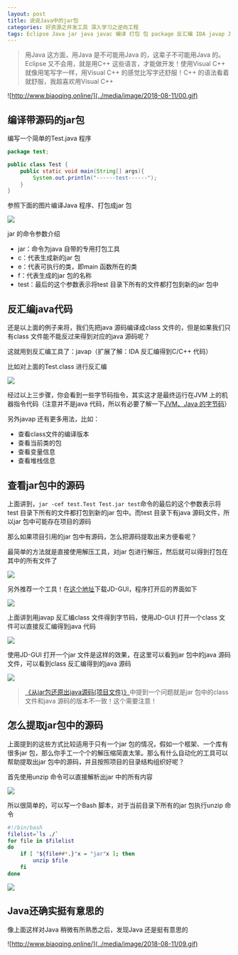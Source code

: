 ```yaml
---
layout: post
title: 说说Java中的jar包
categories: 好资源之开发工具 深入学习之逆向工程
tags: Eclipse Java jar java javac 编译 打包 包 package 反汇编 IDA javap JVM 字节码 逆向工程 JD-GUI maven shell bash unzip if
---
```


>用Java 这方面，用Java 是不可能用Java 的，这辈子不可能用Java 的。Eclipse 又不会用，就是用C++ 这些语言，才能做开发！使用Visual C++ 就像用笔写字一样，用Visual C++ 的感觉比写字还舒服！C++ 的语法看着就舒服，我超喜欢用Visual C++

![http://www.biaoqing.online/](../media/image/2018-08-11/00.gif)

## 编译带源码的jar包

编写一个简单的Test.java 程序

```java
package test;

public class Test {
    public static void main(String[] args){
        System.out.println("------test------");
    }
}
```

参照下面的图片编译Java 程序、打包成jar 包

![](../media/image/2018-08-11/01.png)

jar 的命令参数介绍

* jar：命令为java 自带的专用打包工具
* c：代表生成新的jar 包
* e：代表可执行的类，即main 函数所在的类
* f：代表生成的jar 包的名称
* test：最后的这个参数表示将test 目录下所有的文件都打包到新的jar 包中

## 反汇编java代码

还是以上面的例子来将，我们先把java 源码编译成class 文件的，但是如果我们只有class 文件能不能反过来得到对应的java 源码呢？

这就用到反汇编工具了：javap（扩展了解：IDA 反汇编得到C/C++ 代码）

比如对上面的Test.class 进行反汇编

![](../media/image/2018-08-11/02.png)

经过以上三步骤，你会看到一些字节码指令，其实这才是最终运行在JVM 上的机器指令代码（注意并不是java 代码，所以有必要了解一下[JVM、Java 的字节码](http://blog.xiaohansong.com/2016/04/26/java-bytecode/)）

另外javap 还有更多用法，比如：

* 查看class文件的编译版本
* 查看当前类的包
* 查看变量信息
* 查看堆栈信息

## 查看jar包中的源码

上面讲到，`jar -cef test.Test Test.jar test`命令的最后的这个参数表示将test 目录下所有的文件都打包到新的jar 包中。而test 目录下有java 源码文件，所以jar 包中可能存在项目的源码

那么如果项目引用的jar 包中有源码，怎么把源码提取出来方便看呢？

最简单的方法就是直接使用解压工具，对jar 包进行解压，然后就可以得到打包在其中的所有文件了

![](../media/image/2018-08-11/03.png)

另外推荐一个工具！在[这个地址](http://jd.benow.ca/)下载JD-GUI，程序打开后的界面如下

![](../media/image/2018-08-11/04.png)

上面讲到用javap 反汇编class 文件得到字节码，使用JD-GUI 打开一个class 文件可以直接反汇编得到java 代码

![](../media/image/2018-08-11/05.png)

使用JD-GUI 打开一个jar 文件是这样的效果，在这里可以看到jar 包中的java 源码文件，可以看到class 反汇编得到的java 源码

![](../media/image/2018-08-11/06.png)

>[《从jar包还原出java源码(项目文件)》](https://blog.csdn.net/mxmxz/article/details/73043156)中提到一个问题就是jar 包中的class 文件和java 源码的版本不一致！这个需要注意！

## 怎么提取jar包中的源码

上面提到的这些方式比较适用于只有一个jar 包的情况，假如一个框架、一个库有很多jar 包，那么你手工一个个的解压缩简直太笨。那么有什么自动化的工具可以帮助提取出jar 包中的源码，并且按照项目的目录结构组织好呢？

首先使用unzip 命令可以直接解析出jar 中的所有内容

![](../media/image/2018-08-11/07.png)

所以很简单的，可以写一个Bash 脚本，对于当前目录下所有的jar 包执行unzip 命令

```bash
#!/bin/bash
filelist=`ls ./`
for file in $filelist
do 
    if [ "${file##*.}"x = "jar"x ]; then
        unzip $file
    fi
done
```

![](../media/image/2018-08-11/08.png)

## Java还确实挺有意思的

像上面这样对Java 稍微有所熟悉之后，发现Java 还是挺有意思的

![http://www.biaoqing.online/](../media/image/2018-08-11/09.gif)
